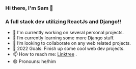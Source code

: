 ### Hi there, I'm Sam 👋 
### A full stack dev utilizing ReactJs and Django!!

- 🔭 I'm currently working on several personal projects.
- 🌱 I’m currently learning some more Django stuff.
- 👯 I’m looking to collaborate on any web related projects.
- 🥅 2022 Goals: Finish up some cool web dev projects.
- 📫 How to reach me: [Linktree](https://linktr.ee/SamuelNWanyoike) .
- 😄 Pronouns: he/him
